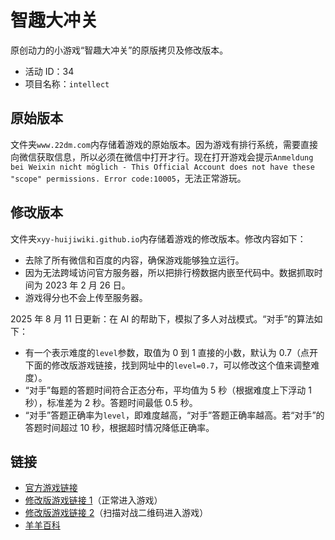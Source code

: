 # 智趣大冲关

原创动力的小游戏“智趣大冲关”的原版拷贝及修改版本。

- 活动 ID：34
- 项目名称：`intellect`

## 原始版本

文件夹`www.22dm.com`内存储着游戏的原始版本。因为游戏有排行系统，需要直接向微信获取信息，所以必须在微信中打开才行。现在打开游戏会提示`Anmeldung bei Weixin nicht möglich - This Official Account does not have these "scope" permissions. Error code:10005`，无法正常游玩。

## 修改版本

文件夹`xyy-huijiwiki.github.io`内存储着游戏的修改版本。修改内容如下：

- 去除了所有微信和百度的内容，确保游戏能够独立运行。
- 因为无法跨域访问官方服务器，所以把排行榜数据内嵌至代码中。数据抓取时间为 2023 年 2 月 26 日。
- 游戏得分也不会上传至服务器。

2025 年 8 月 11 日更新：在 AI 的帮助下，模拟了多人对战模式。“对手”的算法如下：

- 有一个表示难度的`level`参数，取值为 0 到 1 直接的小数，默认为 0.7（点开下面的修改版游戏链接，找到网址中的`level=0.7`，可以修改这个值来调整难度）。
- “对手”每题的答题时间符合正态分布，平均值为 5 秒（根据难度上下浮动 1 秒），标准差为 2 秒。答题时间最低 0.5 秒。
- “对手”答题正确率为`level`，即难度越高，“对手”答题正确率越高。若“对手”的答题时间超过 10 秒，根据超时情况降低正确率。

## 链接

- [官方游戏链接](http://www.22dm.com/act/h5/intellect)
- [修改版游戏链接 1](https://xyy-huijiwiki.github.io/22dm-act/xyy-huijiwiki.github.io/act/h5/intellect/index.html?level=0.7)（正常进入游戏）
- [修改版游戏链接 2](https://xyy-huijiwiki.github.io/22dm-act/xyy-huijiwiki.github.io/act/h5/intellect/index.html?level=0.7&battle=1&timespan=1)（扫描对战二维码进入游戏）
- [羊羊百科](https://xyy.huijiwiki.com/wiki/智趣大冲关)
